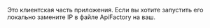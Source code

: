 Это клиентская часть приложения. Если вы хотите запустить его локально замените IP в файле ApiFactory на ваш.